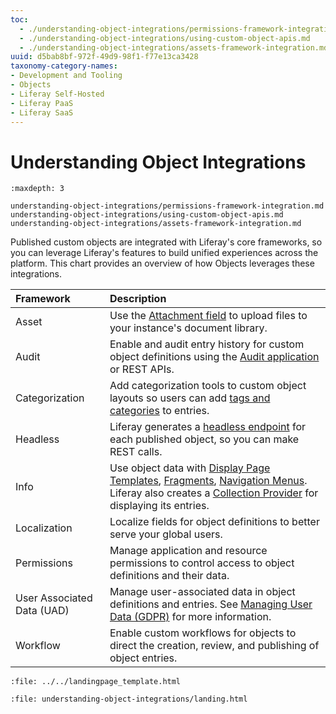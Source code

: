 ```yaml
---
toc:
  - ./understanding-object-integrations/permissions-framework-integration.md
  - ./understanding-object-integrations/using-custom-object-apis.md
  - ./understanding-object-integrations/assets-framework-integration.md
uuid: d5bab8bf-972f-49d9-98f1-f77e13ca3428
taxonomy-category-names:
- Development and Tooling
- Objects
- Liferay Self-Hosted
- Liferay PaaS
- Liferay SaaS
---
```

# Understanding Object Integrations

```{toctree}
:maxdepth: 3

understanding-object-integrations/permissions-framework-integration.md
understanding-object-integrations/using-custom-object-apis.md
understanding-object-integrations/assets-framework-integration.md
```

Published custom objects are integrated with Liferay's core frameworks, so you can leverage Liferay's features to build unified experiences across the platform. This chart provides an overview of how Objects leverages these integrations.

| Framework                  | Description                                                                                                                                                                                                                                                                                                                                                                                                                                                                   |
|:---------------------------|:------------------------------------------------------------------------------------------------------------------------------------------------------------------------------------------------------------------------------------------------------------------------------------------------------------------------------------------------------------------------------------------------------------------------------------------------------------------------------|
| Asset                      | Use the [Attachment field](./creating-and-managing-objects/fields/attachment-fields.md) to upload files to your instance's document library.                                                                                                                                                                                                                                                                                                                                  |
| Audit                      | Enable and audit entry history for custom object definitions using the [Audit application](./creating-and-managing-objects/auditing-object-events.md) or REST APIs.                                                                                                                                                                                                                                                                                                |
| Categorization             | Add categorization tools to custom object layouts so users can add [tags and categories](./creating-and-managing-objects/layouts/designing-object-layouts.md#adding-categorization) to entries.                                                                                                                                                                                                                                                                               |
| Headless                   | Liferay generates a [headless endpoint](./understanding-object-integrations/using-custom-object-apis.md) for each published object, so you can make REST calls. <!-- TASK: Add GraphQL when supported.-->                                                                                                                                                                                                                                                               |
| Info                       | Use object data with [Display Page Templates](../../site-building/displaying-content/using-display-page-templates.md), [Fragments](../../site-building/creating-pages/page-fragments-and-widgets/using-fragments.md), [Navigation Menus](../../site-building/site-navigation/using-the-navigation-menus-application.md). Liferay also creates a [Collection Provider](../../content-authoring-and-management/collections-and-collection-pages.md) for displaying its entries. |
| Localization               | Localize fields for object definitions to better serve your global users.                                                                                                                                                                                                                                                                                                                                                                                                     |
| Permissions                | Manage application and resource permissions to control access to object definitions and their data.                                                                                                                                                                                                                                                                                                                                                                           |
| User Associated Data (UAD) | Manage user-associated data in object definitions and entries. See [Managing User Data (GDPR)](../../users-and-permissions/managing-user-data.md) for more information.                                                                                                                                                                                                                                                                                                       |
| Workflow                   | Enable custom workflows for objects to direct the creation, review, and publishing of object entries.                                                                                                                                                                                                                                                                                                                                                                         |

<!-- TASK: Add the following integrations when ready -->
<!-- | Job Scheduler | Use the [Job Scheduler](../core-frameworks/job-scheduler-framework/using-job-scheduler.m) application to run Talend data integration tasks (e.g., bulk imports, data syncs). You can run them manually or schedule them to run at regular intervals. |-->
<!-- | Publications |  | -->

```{raw} html
:file: ../../landingpage_template.html
```

```{raw} html
:file: understanding-object-integrations/landing.html
```

